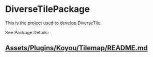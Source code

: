 ﻿# DiverseTilePackage

This is the project used to develop DiverseTile.

See Package Details:

## [Assets/Plugins/Koyou/Tilemap/README.md](Assets/Plugins/Koyou/Tilemap/README.md)
